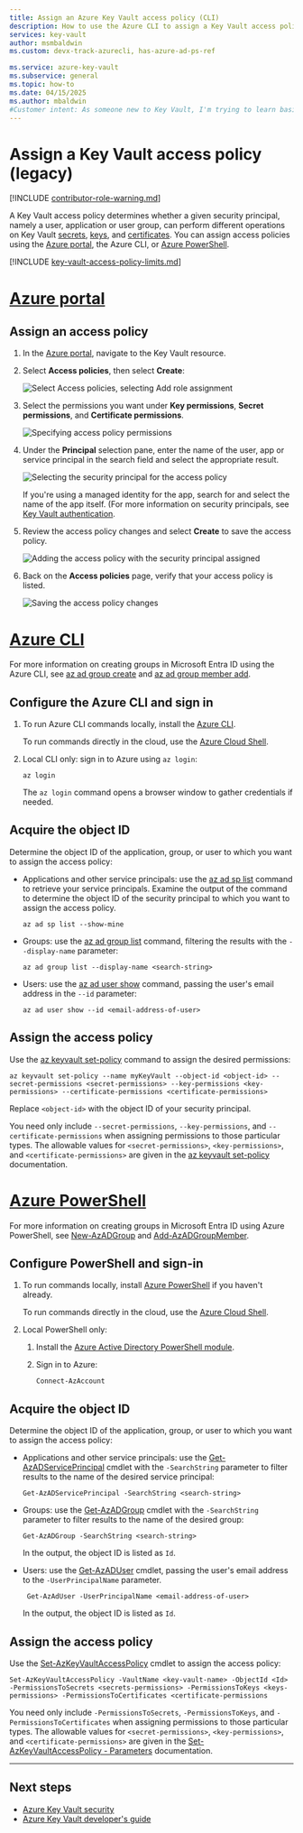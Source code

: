 ```yaml
---
title: Assign an Azure Key Vault access policy (CLI)
description: How to use the Azure CLI to assign a Key Vault access policy to a security principal or application identity.
services: key-vault
author: msmbaldwin
ms.custom: devx-track-azurecli, has-azure-ad-ps-ref

ms.service: azure-key-vault
ms.subservice: general
ms.topic: how-to
ms.date: 04/15/2025
ms.author: mbaldwin
#Customer intent: As someone new to Key Vault, I'm trying to learn basic concepts that can help me understand Key Vault documentation.
---
```


# Assign a Key Vault access policy (legacy)

[!INCLUDE [contributor-role-warning.md](~/reusable-content/ce-skilling/azure/includes/key-vault/includes/key-vault-contributor-role-warning.md)]

A Key Vault access policy determines whether a given security principal, namely a user, application or user group, can perform different operations on Key Vault [secrets](../secrets/index.yml), [keys](../keys/index.yml), and [certificates](../certificates/index.yml). You can assign access policies using the [Azure portal](assign-access-policy-portal.md), the Azure CLI, or [Azure PowerShell](assign-access-policy-powershell.md).

[!INCLUDE [key-vault-access-policy-limits.md](../includes/key-vault-access-policy-limits.md)]

# [Azure portal](#tab/azure-portal)

## Assign an access policy

1.	In the [Azure portal](https://portal.azure.com), navigate to the Key Vault resource. 

1.	Select **Access policies**, then select **Create**:

	![Select Access policies, selecting Add role assignment](../media/authentication/assign-access-01.png)

1.	Select the permissions you want under **Key permissions**, **Secret permissions**, and **Certificate permissions**. 

	![Specifying access policy permissions](../media/authentication/assign-access-02.png)

1. Under the **Principal** selection pane, enter the name of the user, app or service principal in the search field and select the appropriate result.

	![Selecting the security principal for the access policy](../media/authentication/assign-access-03.png)

    If you're using a managed identity for the app, search for and select the name of the app itself. (For more information on security principals, see [Key Vault authentication](authentication.md).
 
1.	Review the access policy changes and select **Create** to save the access policy.

	![Adding the access policy with the security principal assigned](../media/authentication/assign-access-04.png)

1. Back on the **Access policies** page, verify that your access policy is listed. 

	![Saving the access policy changes](../media/authentication/assign-access-05.png)

# [Azure CLI](#tab/azure-cli)

For more information on creating groups in Microsoft Entra ID using the Azure CLI, see [az ad group create](/cli/azure/ad/group#az-ad-group-create) and [az ad group member add](/cli/azure/ad/group/member#az-ad-group-member-add).

## Configure the Azure CLI and sign in

1. To run Azure CLI commands locally, install the [Azure CLI](/cli/azure/install-azure-cli).
 
    To run commands directly in the cloud, use the [Azure Cloud Shell](/azure/cloud-shell/overview).

1. Local CLI only: sign in to Azure using `az login`:

    ```azurecli
    az login
    ```

    The `az login` command opens a browser window to gather credentials if needed.

## Acquire the object ID

Determine the object ID of the application, group, or user to which you want to assign the access policy:

- Applications and other service principals: use the [az ad sp list](/cli/azure/ad/sp#az-ad-sp-list) command to retrieve your service principals. Examine the output of the command to determine the object ID of the security principal to which you want to assign the access policy.

    ```azurecli-interactive
    az ad sp list --show-mine
    ```

- Groups: use the [az ad group list](/cli/azure/ad/group#az-ad-group-list) command, filtering the results with the `--display-name` parameter:

     ```azurecli-interactive
    az ad group list --display-name <search-string>
    ```

- Users: use the [az ad user show](/cli/azure/ad/user#az-ad-user-show) command, passing the user's email address in the `--id` parameter:

    ```azurecli-interactive
    az ad user show --id <email-address-of-user>
    ```

## Assign the access policy
    
Use the [az keyvault set-policy](/cli/azure/keyvault#az-keyvault-set-policy) command to assign the desired permissions:

```azurecli-interactive
az keyvault set-policy --name myKeyVault --object-id <object-id> --secret-permissions <secret-permissions> --key-permissions <key-permissions> --certificate-permissions <certificate-permissions>
```

Replace `<object-id>` with the object ID of your security principal.

You need only include `--secret-permissions`, `--key-permissions`, and `--certificate-permissions` when assigning permissions to those particular types. The allowable values for `<secret-permissions>`, `<key-permissions>`, and `<certificate-permissions>` are given in the [az keyvault set-policy](/cli/azure/keyvault#az-keyvault-set-policy) documentation.

# [Azure PowerShell](#tab/azure-powershell)

For more information on creating groups in Microsoft Entra ID using Azure PowerShell, see [New-AzADGroup](/powershell/module/az.resources/new-azadgroup) and [Add-AzADGroupMember](/powershell/module/az.resources/add-azadgroupmember).

## Configure PowerShell and sign-in

1. To run commands locally, install [Azure PowerShell](/powershell/azure/install-azure-powershell) if you haven't already.

    To run commands directly in the cloud, use the [Azure Cloud Shell](/azure/cloud-shell/overview).

1. Local PowerShell only:

    1. Install the [Azure Active Directory PowerShell module](https://www.powershellgallery.com/packages/AzureAD).

    1. Sign in to Azure:

        ```azurepowershell-interactive
        Connect-AzAccount
        ```
    
## Acquire the object ID

Determine the object ID of the application, group, or user to which you want to assign the access policy:

- Applications and other service principals: use the [Get-AzADServicePrincipal](/powershell/module/az.resources/get-azadserviceprincipal) cmdlet with the `-SearchString` parameter to filter results to the name of the desired service principal:

    ```azurepowershell-interactive
    Get-AzADServicePrincipal -SearchString <search-string>
    ```

- Groups: use the [Get-AzADGroup](/powershell/module/az.resources/get-azadgroup) cmdlet with the `-SearchString` parameter to filter results to the name of the desired group:

    ```azurepowershell-interactive
    Get-AzADGroup -SearchString <search-string>
    ```
    
    In the output, the object ID is listed as `Id`.

- Users: use the [Get-AzADUser](/powershell/module/az.resources/get-azaduser) cmdlet, passing the user's email address to the `-UserPrincipalName` parameter.

    ```azurepowershell-interactive
     Get-AzAdUser -UserPrincipalName <email-address-of-user>
    ```

    In the output, the object ID is listed as `Id`.

## Assign the access policy

Use the [Set-AzKeyVaultAccessPolicy](/powershell/module/az.keyvault/set-azkeyvaultaccesspolicy) cmdlet to assign the access policy:

```azurepowershell-interactive
Set-AzKeyVaultAccessPolicy -VaultName <key-vault-name> -ObjectId <Id> -PermissionsToSecrets <secrets-permissions> -PermissionsToKeys <keys-permissions> -PermissionsToCertificates <certificate-permissions    
```

You need only include `-PermissionsToSecrets`, `-PermissionsToKeys`, and `-PermissionsToCertificates` when assigning permissions to those particular types. The allowable values for `<secret-permissions>`, `<key-permissions>`, and `<certificate-permissions>` are given in the [Set-AzKeyVaultAccessPolicy - Parameters](/powershell/module/az.keyvault/set-azkeyvaultaccesspolicy#parameters) documentation.

---

## Next steps

- [Azure Key Vault security](security-features.md)
- [Azure Key Vault developer's guide](developers-guide.md)
